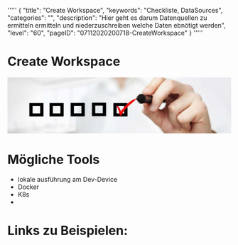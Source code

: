 '''''
{
"title": "Create Workspace",
"keywords": "Checkliste, DataSources",
"categories": "",
"description": "Hier geht es darum Datenquellen zu ermitteln  ermitteln und niederzuschreiben welche Daten ebnötigt werden",
"level": "60",
"pageID": "07112020200718-CreateWorkspace"
}
'''''

<h1>Create Workspace</h1>

![BannerChecklist](./../imgs/2020-11-19-08-20-02.png)


# Mögliche Tools
- lokale ausführung am Dev-Device
- Docker
- K8s
- 

# Links zu Beispielen: